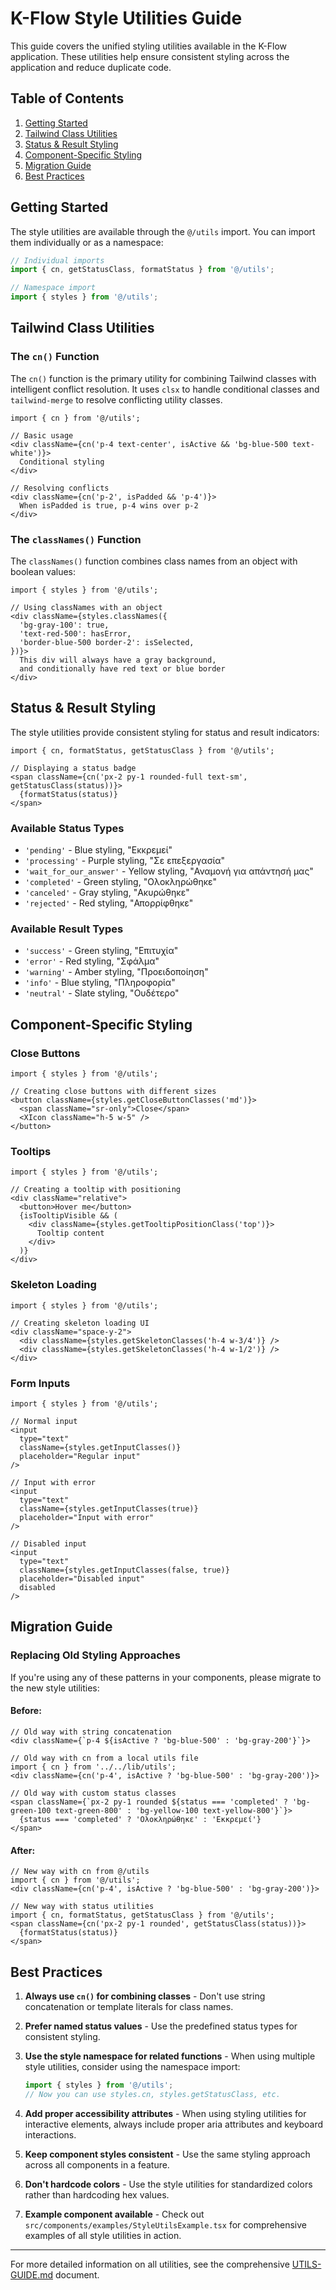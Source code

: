 # K-Flow Style Utilities Guide

This guide covers the unified styling utilities available in the K-Flow application. These utilities help ensure consistent styling across the application and reduce duplicate code.

## Table of Contents

1. [Getting Started](#getting-started)
2. [Tailwind Class Utilities](#tailwind-class-utilities)
3. [Status & Result Styling](#status--result-styling)
4. [Component-Specific Styling](#component-specific-styling)
5. [Migration Guide](#migration-guide)
6. [Best Practices](#best-practices)

## Getting Started

The style utilities are available through the `@/utils` import. You can import them individually or as a namespace:

```typescript
// Individual imports
import { cn, getStatusClass, formatStatus } from '@/utils';

// Namespace import
import { styles } from '@/utils';
```

## Tailwind Class Utilities

### The `cn()` Function

The `cn()` function is the primary utility for combining Tailwind classes with intelligent conflict resolution. It uses `clsx` to handle conditional classes and `tailwind-merge` to resolve conflicting utility classes.

```tsx
import { cn } from '@/utils';

// Basic usage
<div className={cn('p-4 text-center', isActive && 'bg-blue-500 text-white')}>
  Conditional styling
</div>

// Resolving conflicts
<div className={cn('p-2', isPadded && 'p-4')}>
  When isPadded is true, p-4 wins over p-2
</div>
```

### The `classNames()` Function

The `classNames()` function combines class names from an object with boolean values:

```tsx
import { styles } from '@/utils';

// Using classNames with an object
<div className={styles.classNames({
  'bg-gray-100': true,
  'text-red-500': hasError,
  'border-blue-500 border-2': isSelected,
})}>
  This div will always have a gray background,
  and conditionally have red text or blue border
</div>
```

## Status & Result Styling

The style utilities provide consistent styling for status and result indicators:

```tsx
import { cn, formatStatus, getStatusClass } from '@/utils';

// Displaying a status badge
<span className={cn('px-2 py-1 rounded-full text-sm', getStatusClass(status))}>
  {formatStatus(status)}
</span>
```

### Available Status Types

- `'pending'` - Blue styling, "Εκκρεμεί"
- `'processing'` - Purple styling, "Σε επεξεργασία"
- `'wait_for_our_answer'` - Yellow styling, "Αναμονή για απάντησή μας"
- `'completed'` - Green styling, "Ολοκληρώθηκε"
- `'canceled'` - Gray styling, "Ακυρώθηκε"
- `'rejected'` - Red styling, "Απορρίφθηκε"

### Available Result Types

- `'success'` - Green styling, "Επιτυχία"
- `'error'` - Red styling, "Σφάλμα"
- `'warning'` - Amber styling, "Προειδοποίηση"
- `'info'` - Blue styling, "Πληροφορία"
- `'neutral'` - Slate styling, "Ουδέτερο"

## Component-Specific Styling

### Close Buttons

```tsx
import { styles } from '@/utils';

// Creating close buttons with different sizes
<button className={styles.getCloseButtonClasses('md')}>
  <span className="sr-only">Close</span>
  <XIcon className="h-5 w-5" />
</button>
```

### Tooltips

```tsx
import { styles } from '@/utils';

// Creating a tooltip with positioning
<div className="relative">
  <button>Hover me</button>
  {isTooltipVisible && (
    <div className={styles.getTooltipPositionClass('top')}>
      Tooltip content
    </div>
  )}
</div>
```

### Skeleton Loading

```tsx
import { styles } from '@/utils';

// Creating skeleton loading UI
<div className="space-y-2">
  <div className={styles.getSkeletonClasses('h-4 w-3/4')} />
  <div className={styles.getSkeletonClasses('h-4 w-1/2')} />
</div>
```

### Form Inputs

```tsx
import { styles } from '@/utils';

// Normal input
<input 
  type="text" 
  className={styles.getInputClasses()} 
  placeholder="Regular input" 
/>

// Input with error
<input 
  type="text" 
  className={styles.getInputClasses(true)} 
  placeholder="Input with error" 
/>

// Disabled input
<input 
  type="text" 
  className={styles.getInputClasses(false, true)} 
  placeholder="Disabled input" 
  disabled 
/>
```

## Migration Guide

### Replacing Old Styling Approaches

If you're using any of these patterns in your components, please migrate to the new style utilities:

#### Before:

```tsx
// Old way with string concatenation
<div className={`p-4 ${isActive ? 'bg-blue-500' : 'bg-gray-200'}`}>

// Old way with cn from a local utils file
import { cn } from '../../lib/utils';
<div className={cn('p-4', isActive ? 'bg-blue-500' : 'bg-gray-200')}>

// Old way with custom status classes
<span className={`px-2 py-1 rounded ${status === 'completed' ? 'bg-green-100 text-green-800' : 'bg-yellow-100 text-yellow-800'}`}>
  {status === 'completed' ? 'Ολοκληρώθηκε' : 'Εκκρεμεί'}
</span>
```

#### After:

```tsx
// New way with cn from @/utils
import { cn } from '@/utils';
<div className={cn('p-4', isActive ? 'bg-blue-500' : 'bg-gray-200')}>

// New way with status utilities
import { cn, formatStatus, getStatusClass } from '@/utils';
<span className={cn('px-2 py-1 rounded', getStatusClass(status))}>
  {formatStatus(status)}
</span>
```

## Best Practices

1. **Always use `cn()` for combining classes** - Don't use string concatenation or template literals for class names.

2. **Prefer named status values** - Use the predefined status types for consistent styling.

3. **Use the style namespace for related functions** - When using multiple style utilities, consider using the namespace import:

   ```typescript
   import { styles } from '@/utils';
   // Now you can use styles.cn, styles.getStatusClass, etc.
   ```

4. **Add proper accessibility attributes** - When using styling utilities for interactive elements, always include proper aria attributes and keyboard interactions.

5. **Keep component styles consistent** - Use the same styling approach across all components in a feature.

6. **Don't hardcode colors** - Use the style utilities for standardized colors rather than hardcoding hex values.

7. **Example component available** - Check out `src/components/examples/StyleUtilsExample.tsx` for comprehensive examples of all style utilities in action.

---

For more detailed information on all utilities, see the comprehensive [UTILS-GUIDE.md](./UTILS-GUIDE.md) document. 